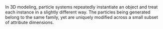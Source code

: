 In 3D modeling, particle systems repeatedly instantiate an object and treat each instance in a slightly different way. The particles being generated belong to the same family, yet are uniquely modified across a small subset of attribute dimensions.